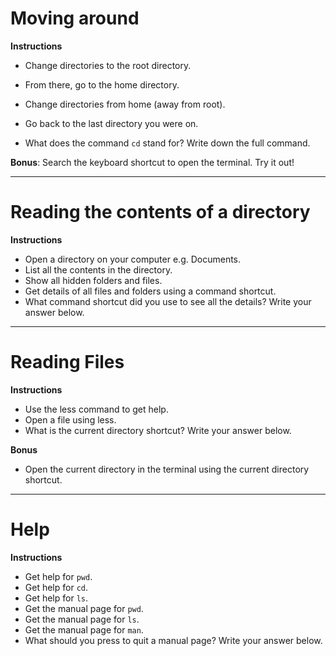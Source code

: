 # Moving around

**Instructions**

* Change directories to the root directory.

* From there, go to the home directory.

* Change directories from home (away from root).

* Go back to the last directory you were on.

* What does the command `cd` stand for? Write down the full command.

**Bonus**: Search the keyboard shortcut to open the terminal. Try it out!

---
# Reading the contents of a directory

**Instructions**
* Open a directory on your computer e.g. Documents.
* List all the contents in the directory.
* Show all hidden folders and files.
* Get details of all files and folders using a command shortcut.
* What command shortcut did you use to see all the details? Write your answer below.

---
# Reading Files

**Instructions**
* Use the less command to get help.
* Open a file using less.
* What is the current directory shortcut? Write your answer below.

**Bonus**
* Open the current directory in the terminal using the current directory shortcut.

---
# Help

**Instructions**
* Get help for `pwd`.
* Get help for `cd`.
* Get help for `ls`.
* Get the manual page for `pwd`.
* Get the manual page for `ls`.
* Get the manual page for `man`.
* What should you press to quit a manual page? Write your answer below.
